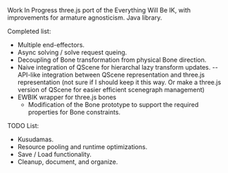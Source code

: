 Work In Progress three.js port of the Everything Will Be IK, with improvements for armature agnosticism. Java library.


Completed list: 
- Multiple end-effectors.
- Async solving / solve request queing.
- Decoupling of Bone transformation from physical Bone direction.
- Naive integration of QScene for hierarchal lazy transform updates.
  -- API-like integration between QScene representation and three.js representation (not sure if I should keep it this way. Or make a three.js version of QScene for easier efficient scenegraph management)
- EWBIK wrapper for three.js bones
  - Modification of the Bone prototype to support the required properties for Bone constraints.

TODO List:
- Kusudamas.
- Resource pooling and runtime optimizations.
- Save / Load functionality.
- Cleanup, document, and organize.
